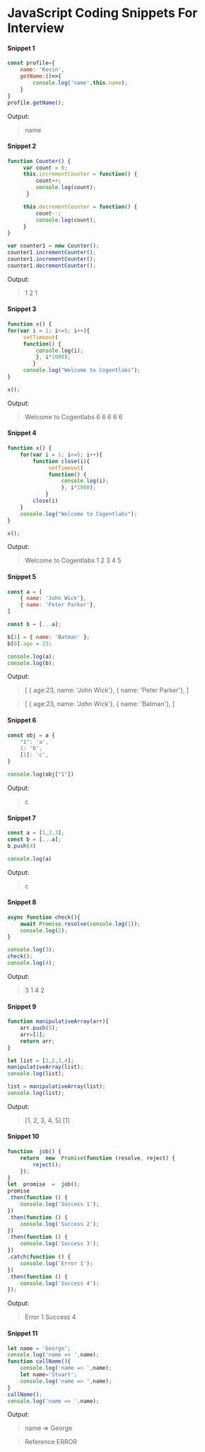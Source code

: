 # JavaScript Coding Snippets For Interview

#### Snippet 1
```javascript
const profile={
    name: 'Kevin',
    getName:()=>{
        console.log('name',this.name);
    }
}
profile.getName();
```

Output:

> name 
#### Snippet 2
```javascript
function Counter() {
	 var count = 0;
	 this.incrementCounter = function() { 
		 count++;
		 console.log(count);
	  } 

	 this.decrementCounter = function() {
		 count--;
		 console.log(count);
	 }
}

var counter1 = new Counter();
counter1.incrementCounter();
counter1.incrementCounter();
counter1.decrementCounter();
```

Output:

> 1
> 2
> 1
#### Snippet 3
```javascript
function x() { 
for(var i = 1; i<=5; i++){ 
	 setTimeout(
	 function() {
		 console.log(i);
		 }, i*1000);
		} 
	 console.log("Welcome to Cogentlabs");
} 

x();
```

Output:

> Welcome to Cogentlabs
> 6
> 6
> 6
> 6
> 6
#### Snippet 4
```javascript
function x() { 
	for(var i = 1; i<=5; i++){
		function close(i){ 
			 setTimeout(
			 function() {
				 console.log(i);
				 }, i*1000);
			} 
		close(i)
	}
	console.log("Welcome to Cogentlabs");
} 

x();
```

Output:

> Welcome to Cogentlabs
> 1
> 2
> 3
> 4
> 5
#### Snippet 5
```javascript
const a = [
	{ name: 'John Wick'},
	{ name: 'Peter Parker'},
]

const b = [...a];

b[1] = { name: 'Batman' };
b[0].age = 23; 

console.log(a);
console.log(b);
```

Output:

> [
	{ age:23, name: 'John Wick'},
	{ name: 'Peter Parker'},
]

>[
	{ age:23, name: 'John Wick'},
	{ name: 'Batman'},
]

#### Snippet 6
```javascript
const obj = a {
	"1": 'a',
	1: 'b',
	[1]: 'c',
}

console.log(obj["1"])
```

Output:

> c

#### Snippet 7
```javascript
const a = [1,2,3];
const b = [...a];
b.push(4)

console.log(a)
```

Output:

> c

#### Snippet 8
```javascript
async function check(){
	await Promise.resolve(console.log(1));
	console.log(2);
}

console.log(3);
check();
console.log(4);

```

Output:

> 3
> 1
> 4
> 2

#### Snippet 9
```javascript
function manipulativeArray(arr){
	arr.push(5);
	arr=[1];
	return arr;
}

let list = [1,2,3,4];
manipulativeArray(list);
console.log(list);

list = manipulativeArray(list);
console.log(list);

```

Output:

> [1, 2, 3, 4, 5]
> [1]

#### Snippet 10
```javascript
function  job() {
	return  new  Promise(function (resolve, reject) {
		reject();
	});
}
let  promise  =  job();
promise
.then(function () {
	console.log('Success 1');
})
.then(function () {
	console.log('Success 2');
})
.then(function () {
	console.log('Success 3');
})
.catch(function () {
	console.log('Error 1');
})
.then(function () {
	console.log('Success 4');
});

```

Output:

> Error 1
> Success 4


#### Snippet 11
```javascript
let name = 'George';
console.log('name => ',name);
function callName(){
	console.log('name => ',name);
	let name='Stuart';
	console.log('name => ',name);
}
callName();
console.log('name => ',name);
```

Output:

> name => George

> Reference ERROR

